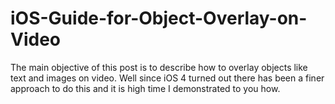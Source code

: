 iOS-Guide-for-Object-Overlay-on-Video
=====================================

The main objective of this post is to describe how to overlay objects like text and images on video. Well since iOS 4 turned out there has been a finer approach to do this and it is high time I demonstrated to you how.
